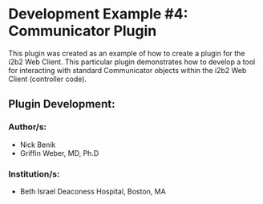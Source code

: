 # Development Example #4: Communicator Plugin
This plugin was created as an example of how to create a plugin for the i2b2 Web Client. This particular plugin demonstrates how to develop a tool for interacting with standard Communicator objects within the i2b2 Web Client (controller code).

## Plugin Development: 
### Author/s: 
* Nick Benik
* Griffin Weber, MD, Ph.D

### Institution/s:
* Beth Israel Deaconess Hospital, Boston, MA